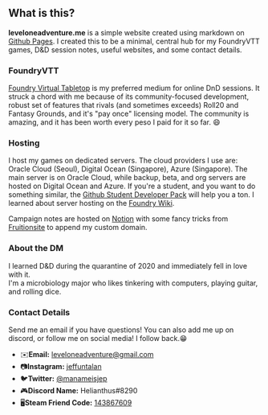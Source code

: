 ## What is this?

**leveloneadventure.me** is a simple website created using markdown on [Github Pages](https://pages.github.com/ "Github Pages"). I created this to be a minimal, central hub for my FoundryVTT games, D&D session notes, useful websites, and some contact details. 

### FoundryVTT
[Foundry Virtual Tabletop](https://foundryvtt.com/ "Foundry virtual tabletop") is my preferred medium for online DnD sessions. It struck a chord with me because of its community-focused development, robust set of features that rivals (and sometimes exceeds) Roll20 and Fantasy Grounds, and it's "pay once" licensing model. The community is amazing, and it has been worth every peso I paid for it so far. 😄

### Hosting
I host my games on dedicated servers. The cloud providers I use are: Oracle Cloud (Seoul), Digital Ocean (Singapore), Azure (Singapore). The main server is on Oracle Cloud, while backup, beta, and org servers are hosted on Digital Ocean and Azure. If you're a student, and you want to do something similar, the [Github Student Developer Pack](https://education.github.com/pack "Github Student Developer Pack") will help you a ton. I learned about server hosting on the [Foundry Wiki](https://foundryvtt.wiki/en/home).

Campaign notes are hosted on [Notion](https://www.notion.so/ "Notion") with some fancy tricks from [Fruitionsite](https://fruitionsite.com/ "Fruitionsite") to append my custom domain.

### About the DM
I learned D&D during the quarantine of 2020 and immediately fell in love with it.  
I'm a microbiology major who likes tinkering with computers, playing guitar, and rolling dice.

### Contact Details
Send me an email if you have questions! You can also add me up on discord, or follow me on social media! I follow back.😁
- ✉️**Email:** leveloneadventure@gmail.com
- 📷**Instagram:** [jeffuntalan](https://www.instagram.com/jeffuntalan/)
- 🐦**Twitter:** [@manameisjep](https://twitter.com/manameisjep)
- 🎮**Discord Name:** Helianthus#8290
- 🖥️**Steam Friend Code:** [143867609](https://steamcommunity.com/id/helianthusuplb/)
